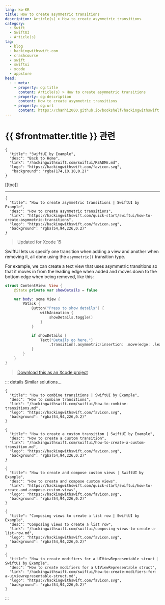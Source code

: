 ```yaml
---
lang: ko-KR
title: How to create asymmetric transitions
description: Article(s) > How to create asymmetric transitions
category:
  - Swift
  - SwiftUI
  - Article(s)
tag: 
  - blog
  - hackingwithswift.com
  - crashcourse
  - swift
  - swiftui
  - xcode
  - appstore
head:
  - - meta:
    - property: og:title
      content: Article(s) > How to create asymmetric transitions
    - property: og:description
      content: How to create asymmetric transitions
    - property: og:url
      content: https://chanhi2000.github.io/bookshelf/hackingwithswift.com/swiftui/how-to-create-asymmetric-transitions.html
---
```


# {{ $frontmatter.title }} 관련

```component VPCard
{
  "title": "SwiftUI by Example",
  "desc": "Back to Home",
  "link": "/hackingwithswift.com/swiftui/README.md",
  "logo": "https://hackingwithswift.com/favicon.svg",
   "background": "rgba(174,10,10,0.2)"
}
```

[[toc]]

---

```component VPCard
{
  "title": "How to create asymmetric transitions | SwiftUI by Example",
  "desc": "How to create asymmetric transitions",
  "link": "https://hackingwithswift.com/quick-start/swiftui/how-to-create-asymmetric-transitions",
  "logo": "https://hackingwithswift.com/favicon.svg",
  "background": "rgba(54,94,226,0.2)"
}
```

> Updated for Xcode 15

SwiftUI lets us specify one transition when adding a view and another when removing it, all done using the `asymmetric()` transition type.

For example, we can create a text view that uses asymmetric transitions so that it moves in from the leading edge when added and moves down to the bottom edge when being removed, like this:

```swift
struct ContentView: View {
    @State private var showDetails = false

    var body: some View {
        VStack {
            Button("Press to show details") {
                withAnimation {
                    showDetails.toggle()
                }
            }

            if showDetails {
                Text("Details go here.")
                    .transition(.asymmetric(insertion: .move(edge: .leading), removal: .move(edge: .bottom)))
            }
        }
    }
}
```

> [<FontIcon icon="fas fa-file-zipper"/>Download this as an Xcode project](https://hackingwithswift.com/files/projects/swiftui/how-to-create-asymmetric-transitions-1.zip)

<VidStack src="https://hackingwithswift.com/img/books/quick-start/swiftui/how-to-create-asymmetric-transitions-1~dark.mp4" />

::: details Similar solutions…

```component VPCard
{
  "title": "How to combine transitions | SwiftUI by Example",
  "desc": "How to combine transitions",
  "link": "/hackingwithswift.com/swiftui/how-to-combine-transitions.md",
  "logo": "https://hackingwithswift.com/favicon.svg",
  "background": "rgba(54,94,226,0.2)"
}
```

```component VPCard
{
  "title": "How to create a custom transition | SwiftUI by Example",
  "desc": "How to create a custom transition",
  "link": "/hackingwithswift.com/swiftui/how-to-create-a-custom-transition.md",
  "logo": "https://hackingwithswift.com/favicon.svg",
  "background": "rgba(54,94,226,0.2)"
}
```

```component VPCard
{
  "title": "How to create and compose custom views | SwiftUI by Example",
  "desc": "How to create and compose custom views",
  "link": "https://hackingwithswift.com/quick-start/swiftui/how-to-create-and-compose-custom-views",
  "logo": "https://hackingwithswift.com/favicon.svg",
  "background": "rgba(54,94,226,0.2)"
}
```

```component VPCard
{
  "title": "Composing views to create a list row | SwiftUI by Example",
  "desc": "Composing views to create a list row",
  "link": "/hackingwithswift.com/swiftui/composing-views-to-create-a-list-row.md",
  "logo": "https://hackingwithswift.com/favicon.svg",
  "background": "rgba(54,94,226,0.2)"
}
```

```component VPCard
{
  "title": "How to create modifiers for a UIViewRepresentable struct | SwiftUI by Example",
  "desc": "How to create modifiers for a UIViewRepresentable struct",
  "link": "/hackingwithswift.com/swiftui/how-to-create-modifiers-for-a-uiviewrepresentable-struct.md",
  "logo": "https://hackingwithswift.com/favicon.svg",
  "background": "rgba(54,94,226,0.2)"
}
```

:::

